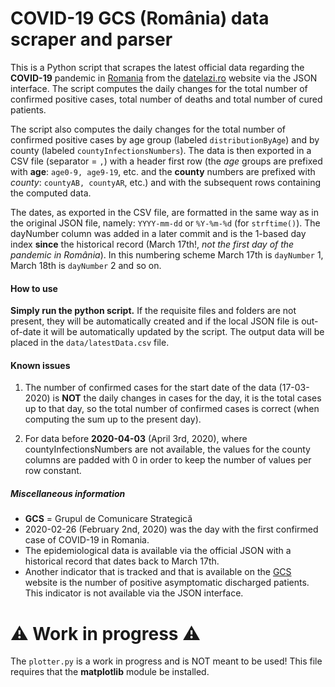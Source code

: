 # COVID-19 GCS (România) data scraper and parser

This is a Python script that scrapes the latest official data regarding the **COVID-19** pandemic in [Romania](https://stirioficiale.ro/informatii)
from the [datelazi.ro](https://datelazi.ro) website via the JSON interface. The script computes the daily changes
for the total number of confirmed positive cases, total number of deaths and total number of cured patients.

The script also computes the daily changes for the total number of confirmed positive cases
by age group (labeled `distributionByAge`) and by county (labeled `countyInfectionsNumbers`).
The data is then exported in a CSV file (separator = `,`) with a header first row (the *age* groups
are prefixed with **age**: `age0-9, age9-19`, etc. and the **county** numbers are prefixed with
*county*: `countyAB, countyAR`, etc.) and with the subsequent rows containing the computed data.

The dates, as exported in the CSV file, are formatted in the same way as in the original JSON file,
namely: `YYYY-mm-dd` or `%Y-%m-%d` (for `strftime()`). The dayNumber column was added in a later commit
and is the 1-based day index **since** the historical record (March 17th!, *not the first day of the pandemic in România*).
In this numbering scheme March 17th is `dayNumber` 1, March 18th is `dayNumber` 2 and so on.

#### How to use

**Simply run the python script.** If the requisite files and folders are not present, they will be automatically created
and if the local JSON file is out-of-date it will be automatically updated by the script. The output data will be
placed in the `data/latestData.csv` file.

#### Known issues

1. The number of confirmed cases for the start date of the data (17-03-2020) is **NOT** the daily changes
in cases for the day, it is the total cases up to that day, so the total number of confirmed cases is correct
(when computing the sum up to the present day).

2. For data before **2020-04-03** (April 3rd, 2020), where countyInfectionsNumbers are not available, the values for the county columns
are padded with 0 in order to keep the number of values per row constant. 

##### Miscellaneous information

* **GCS** = Grupul de Comunicare Strategică
* 2020-02-26 (February 2nd, 2020) was the day with the first confirmed case of COVID-19 in Romania.
* The epidemiological data is available via the official JSON with a historical record that dates back to March 17th.
* Another indicator that is tracked and that is available on the [GCS](https://stirioficiale.ro/informatii) website is the number of positive asymptomatic discharged patients. This indicator is not available via the JSON interface.

# ⚠️ Work in progress ⚠️
The `plotter.py` is a work in progress and is NOT meant to be used!
This file requires that the **matplotlib** module be installed.
